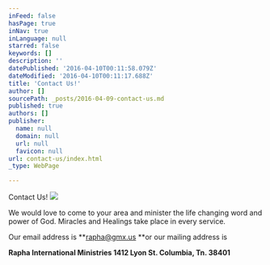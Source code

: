```yaml
---
inFeed: false
hasPage: true
inNav: true
inLanguage: null
starred: false
keywords: []
description: ''
datePublished: '2016-04-10T00:11:58.079Z'
dateModified: '2016-04-10T00:11:17.688Z'
title: 'Contact Us!'
author: []
sourcePath: _posts/2016-04-09-contact-us.md
published: true
authors: []
publisher:
  name: null
  domain: null
  url: null
  favicon: null
url: contact-us/index.html
_type: WebPage

---
```

Contact Us!
![](https://the-grid-user-content.s3-us-west-2.amazonaws.com/e49815f7-b53c-44b3-85f4-402d12e62585.jpg)

  
We would love to come to your area and minister the life changing word 
and power of God. Miracles and Healings take place in every service. 

Our
email address is **rapha@gmx.us **or our mailing address is 

**Rapha International Ministries 1412 Lyon St. Columbia, Tn. 38401**